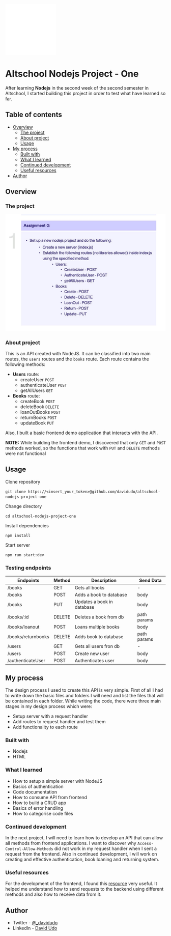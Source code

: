 ![Altschool Logo](https://raw.githubusercontent.com/Oluwasetemi/altschool-opensource-names/d5d87d27629fdd83b4a1d601afee0248f69cb25e/AltSchool-dark.svg)

# Altschool Nodejs Project - One

After learning **Nodejs** in the second week of the second semester in Altschool, I started building this project in order to test what have learned so far.

## Table of contents

- [Overview](#overview)
  - [The project](#the-project)
  - [About project](#about-project)
  - [Usage](#usage)
- [My process](#my-process)
  - [Built with](#built-with)
  - [What I learned](#what-i-learned)
  - [Continued development](#continued-development)
  - [Useful resources](#useful-resources)
- [Author](#author)

## Overview

### The project

![Question Screenshot](./images/question-screenshot.jpg)

### About project

This is an API created with NodeJS. It can be classified into two main routes, the `users` routes and the `books` route. Each route contains the following methods:

- **Users** route:
  - createUser ```POST```
  - authenticateUser ```POST```
  - getAllUsers ```GET```
- **Books** route:
  - createBook ```POST```
  - deleteBook ```DELETE```
  - loanOutBooks ```POST```
  - returnBooks ```POST```
  - updateBook ```PUT```

Also, I built a basic frontend demo application that interacts with the API. 

**NOTE:** While building the frontend demo, I discovered that only `GET` and `POST` methods worked, so the functions that work with `PUT` and `DELETE` methods were not functional

## Usage

Clone repository 

```
git clone https://<insert_your_token>@github.com/davidudo/altschool-nodejs-project-one
```

Change directory

```
cd altschool-nodejs-project-one
```

Install dependencies

```
npm install
```

Start server

```
npm run start:dev
```
### Testing endpoints

| Endpoints          | Method | Description                 | Send Data   |
| ------------------ | ------ | --------------------------- | ----------- |
| /books             | GET    | Gets all books              | -           |
| /books             | POST   | Adds a book to database     | body <json> |
| /books             | PUT    | Updates a book in database  | body <json> |
| /books/:id         | DELETE | Deletes a book from db      | path params |
| /books/loanout     | POST   | Loans multiple books        | body <json> |
| /books/returnbooks | DELETE | Adds book to database       | path params |
| /users             | GET    | Gets all users fron db      | -           |
| /users             | POST   | Create new user             | body <json> |
| /authenticateUser  | POST   | Authenticates user          | body <json> |

## My process

The design process I used to create this API is very simple. First of all I had to write down the basic files and folders I will need and list the files that will be contained in each folder. While writing the code, there were three main stages in my design process which were: 

- Setup server with a request handler
- Add routes to request handler and test them
- Add functionality to each route

### Built with

- Nodejs
- HTML

### What I learned

- How to setup a simple server with NodeJS
- Basics of authentication
- Code documentation
- How to consume API from frontend
- How to build a CRUD app
- Basics of error handling
- How to categorise code files

### Continued development

In the next project, I will need to learn how to develop an API that can allow all methods from frontend applications. I want to discover why `Access-Control-Allow-Methods` did not work in my request handler when I sent a request from the frontend. Also in continued development, I will work on creating and effective authentication, book loaning and returning system.

### Useful resources

For the development of the frontend, I found this [resource](https://developer.mozilla.org/en-US/docs/Web/API/Fetch_API/Using_Fetch) very useful. It helped me understand how to send requests to the backend using different methods and also how to receive data from it.

## Author

- Twitter - [@_davidudo](https://www.twitter.com/_davidudo)
- LinkedIn - [David Udo](https://www.linkedin.com/in/david-udo-1713b3231)
